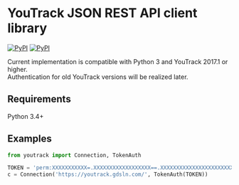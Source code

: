 YouTrack JSON REST API client library
======

[![PyPI](https://img.shields.io/pypi/v/youtrack-rest-api.svg)](https://pypi.python.org/pypi/youtrack-rest-api) [![PyPI](https://img.shields.io/pypi/pyversions/youtrack-rest-api.svg)](https://pypi.python.org/pypi/youtrack-rest-api)

Current implementation is compatible with Python 3 and YouTrack 2017.1 or higher.  
Authentication for old YouTrack versions will be realized later. 

Requirements
------
Python 3.4+

Examples
------
```python
from youtrack import Connection, TokenAuth

TOKEN = 'perm:XXXXXXXXXXX=.XXXXXXXXXXXXXXXXXX==.XXXXXXXXXXXXXXXXXXXXXXXXXXXXXX'
c = Connection('https://youtrack.gdsln.com/', TokenAuth(TOKEN))
```